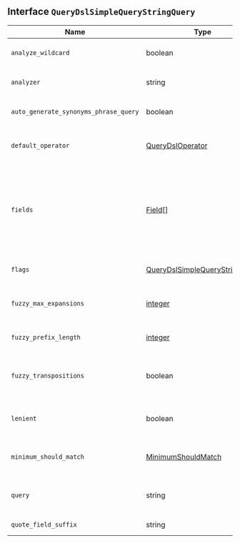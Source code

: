 ## Interface `QueryDslSimpleQueryStringQuery`

| Name | Type | Description |
| - | - | - |
| `analyze_wildcard` | boolean | If `true`, the query attempts to analyze wildcard terms in the query string. |
| `analyzer` | string | Analyzer used to convert text in the query string into tokens. |
| `auto_generate_synonyms_phrase_query` | boolean | If `true`, the parser creates a match_phrase query for each multi-position token. |
| `default_operator` | [QueryDslOperator](./QueryDslOperator.md) | Default boolean logic used to interpret text in the query string if no operators are specified. |
| `fields` | [Field](./Field.md)[] | Array of fields you wish to search. Accepts wildcard expressions. You also can boost relevance scores for matches to particular fields using a caret ( `^`) notation. Defaults to the `index.query.default_field index` setting, which has a default value of `*`. |
| `flags` | [QueryDslSimpleQueryStringFlags](./QueryDslSimpleQueryStringFlags.md) | List of enabled operators for the simple query string syntax. |
| `fuzzy_max_expansions` | [integer](./integer.md) | Maximum number of terms to which the query expands for fuzzy matching. |
| `fuzzy_prefix_length` | [integer](./integer.md) | Number of beginning characters left unchanged for fuzzy matching. |
| `fuzzy_transpositions` | boolean | If `true`, edits for fuzzy matching include transpositions of two adjacent characters (for example, `ab` to `ba`). |
| `lenient` | boolean | If `true`, format-based errors, such as providing a text value for a numeric field, are ignored. |
| `minimum_should_match` | [MinimumShouldMatch](./MinimumShouldMatch.md) | Minimum number of clauses that must match for a document to be returned. |
| `query` | string | Query string in the simple query string syntax you wish to parse and use for search. |
| `quote_field_suffix` | string | Suffix appended to quoted text in the query string. |
